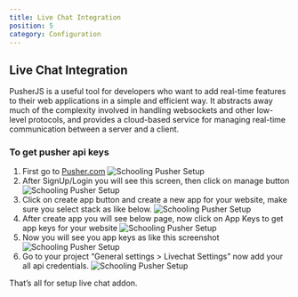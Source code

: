 ```yaml
---
title: Live Chat Integration
position: 5
category: Configuration
---
```


## Live Chat Integration

PusherJS is a useful tool for developers who want to add real-time features to their web applications in a simple and efficient way. It abstracts away much of the complexity involved in handling websockets and other low-level protocols, and provides a cloud-based service for managing real-time communication between a server and a client.

### To get pusher api keys

1. First go to [Pusher.com](https://pusher.com/)
   ![Schooling Pusher Setup](/docs/schooling/pusher-s1.png)
2. After SignUp/Login you will see this screen, then click on manage button
   ![Schooling Pusher Setup](/docs/schooling/pusher-s2.png)
3. Click on create app button and create a new app for your website, make sure you select stack as like below.
   ![Schooling Pusher Setup](/docs/schooling/pusher-s3.png)
4. After create app you will see below page, now click on App Keys to get app keys for your website
   ![Schooling Pusher Setup](/docs/schooling/pusher-s4.png)
5. Now you will see you app keys as like this screenshot
   ![Schooling Pusher Setup](/docs/schooling/pusher-s5.png)
6. Go to your project “General settings > Livechat Settings” now add your all api credentials.
   ![Schooling Pusher Setup](/docs/schooling/pusher-s6.png)

That’s all for setup live chat addon.
